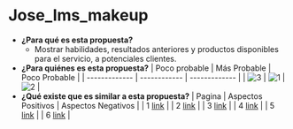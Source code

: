 # Jose_Ims_makeup
* **¿Para qué es esta propuesta?**
  * Mostrar habilidades, resultados anteriores y productos disponibles para el servicio, a potenciales clientes.
* **¿Para quiénes es esta propuesta?**
  | Poco probable | Más Probable | Poco Probable |
  | ------------- | ------------ | ------------- |
  | ![3](https://github.com/jimschenetzky/Jose_Ims_makeup/assets/87721128/9cedc3ef-136f-4d27-a630-d7c419cbf041) | ![1](https://github.com/jimschenetzky/Jose_Ims_makeup/assets/87721128/8c47c55b-9978-4927-a99d-59c520848d75) | ![2](https://github.com/jimschenetzky/Jose_Ims_makeup/assets/87721128/771c6e9f-6dba-465a-9171-9e4b99e84f47) |
* **¿Qué existe que es similar a esta propuesta?**
 | Pagina | Aspectos Positivos | Aspectos Negativos |
 | 1  [link](https://www.skyehighinteractive.com/) |
 | 2 [link](https://dashdigital.studio/) |
 | 3 [link](https://analogueagency.com/) |
 | 4 [link](https://tuxkarma.co/en/) |
 | 5 [link](https://www.niceatnoon.nl/) |
 | 6 [link](https://www.thisfeelsright.co/) | 
